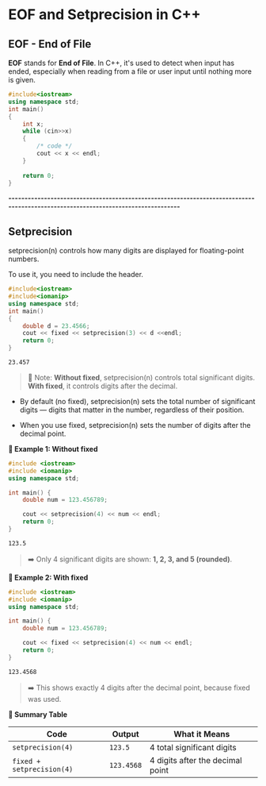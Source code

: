 # EOF and Setprecision in C++

## EOF - End of File
**EOF** stands for **End of File**. In C++, it's used to detect when input has ended, especially when reading from a file or user input until nothing more is given.

```c++
#include<iostream>
using namespace std;
int main()
{
    int x;
    while (cin>>x)
    {
        /* code */
        cout << x << endl;
    }
    
    return 0;
}
```

**---------------------------------------------------------------------------------------------------------------------------------**

## Setprecision
setprecision(n) controls how many digits are displayed for floating-point numbers.

To use it, you need to include the <iomanip> header.

```c++
#include<iostream>
#include<iomanip>
using namespace std;
int main()
{
    double d = 23.4566;
    cout << fixed << setprecision(3) << d <<endl;
    return 0;
}
```
```bash
23.457
```
> 🧠 Note: **Without fixed**, setprecision(n) controls total significant digits. **With fixed**, it controls digits after the decimal.<br>

- By default (no fixed), setprecision(n) sets the total number of significant digits — digits that matter in the number, regardless of their position.

- When you use fixed, setprecision(n) sets the number of digits after the decimal point.

**🧪 Example 1: Without fixed**
```c++
#include <iostream>
#include <iomanip>
using namespace std;

int main() {
    double num = 123.456789;

    cout << setprecision(4) << num << endl;
    return 0;
}
```
```bash
123.5
```
> ➡️ Only 4 significant digits are shown: **1, 2, 3, and 5 (rounded)**.<br>

**🧪 Example 2: With fixed**
```c++
#include <iostream>
#include <iomanip>
using namespace std;

int main() {
    double num = 123.456789;

    cout << fixed << setprecision(4) << num << endl;
    return 0;
}
```
```bash
123.4568
```
> ➡️ This shows exactly 4 digits after the decimal point, because fixed was used.<br>

**🔁 Summary Table**

| Code                        | Output     | What it Means                        |
|-----------------------------|------------|--------------------------------------|
| `setprecision(4)`           | `123.5`    | 4 total significant digits           |
| `fixed + setprecision(4)`   | `123.4568` | 4 digits after the decimal point     |
